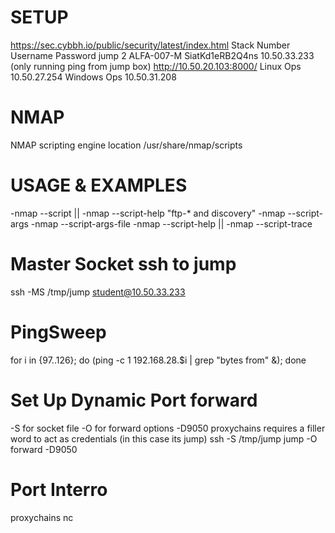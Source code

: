 #   SETUP
https://sec.cybbh.io/public/security/latest/index.html
Stack Number	Username	  Password	        jump
2 	          ALFA-007-M 	SiatKd1eRB2Q4ns 	10.50.33.233 (only running ping from jump box)
http://10.50.20.103:8000/
Linux Ops 10.50.27.254               Windows Ops 10.50.31.208

#  NMAP
NMAP scripting engine location /usr/share/nmap/scripts

#  USAGE & EXAMPLES 
-nmap --script <filename>|<category>|<directory>
-nmap --script-help "ftp-* and discovery"
-nmap --script-args <args>
-nmap --script-args-file <filename>
-nmap --script-help <filename>|<category>|<directory>
-nmap --script-trace

#  Master Socket ssh to jump
ssh -MS /tmp/jump student@10.50.33.233

#  PingSweep
for i in {97..126}; do (ping -c 1 192.168.28.$i | grep "bytes from" &); done

#  Set Up Dynamic Port forward 
-S for socket file
-O for forward options
-D9050 proxychains
requires a filler word to act as credentials (in this case its jump)
ssh -S /tmp/jump jump -O forward -D9050

#  Port Interro
proxychains nc <ip> <port>








































































